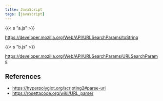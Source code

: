 ```yaml
---
title: JavaScript
tags: [javascript]
---
```


{{< s "a.js" >}}

<https://developer.mozilla.org/Web/API/URLSearchParams/toString>

{{< s "b.js" >}}

<https://developer.mozilla.org/Web/API/URLSearchParams/URLSearchParams>

## References

- <https://hyperpolyglot.org/scripting2#parse-url>
- <https://rosettacode.org/wiki/URL_parser>
